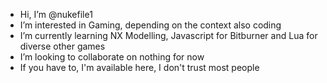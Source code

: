 -  Hi, I’m @nukefile1
-  I’m interested in Gaming, depending on the context also coding
-  I’m currently learning NX Modelling, Javascript for Bitburner and Lua for diverse other games
-  I’m looking to collaborate on nothing for now
-  If you have to, I'm available here, I don't trust most people

